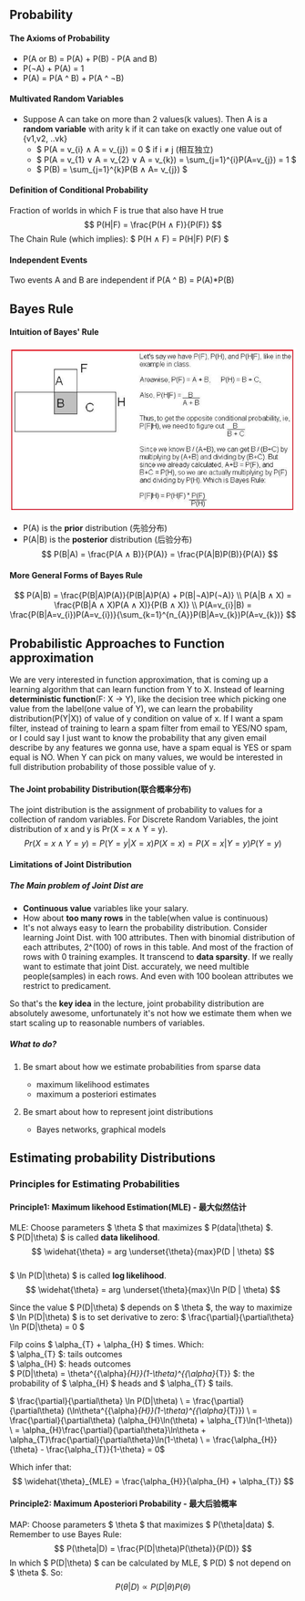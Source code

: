 ## Probability
#### The Axioms of Probability
* P(A or B) = P(A) + P(B) - P(A and B)
* P(¬A) + P(A) = 1
* P(A) = P(A ^ B) + P(A ^ ¬B)

#### Multivated Random Variables
* Suppose A can take on more than 2 values(k values). Then A is a **random variable** with arity k if it can take on exactly one value out of {v1,v2, ..vk}
    * $ P(A = v_{i} ∧ A = v_{j}) = 0 $ if i ≠ j (相互独立)
    * $ P(A = v_{1} ∨ A = v_{2} ∨ A = v_{k}) = \sum_{j=1}^{i}P(A=v_{j}) = 1 $
    * $ P(B) = \sum_{j=1}^{k}P(B ∧ A= v_{j}) $ 


#### Definition of Conditional Probability
Fraction of worlds in which F is true that also have H true
$$ P(H|F) = \frac{P(H ∧ F)}{P(F)} $$
The Chain Rule (which implies): $ P(H ∧ F) = P(H|F) P(F) $

#### Independent Events
Two events A and B are independent if P(A ^ B) = P(A)*P(B)

## Bayes Rule
#### Intuition of Bayes' Rule
![](https://github.com/shirleyChou/Data-Science/blob/master/MachineLearning/Courses/CS601/picts/intuition.JPG?raw=true)

* P(A) is the **prior** distribution (先验分布)
* P(A|B) is the **posterior** distribution (后验分布)
$$ P(B|A) = \frac{P(A ∧ B)}{P(A)} = \frac{P(A|B)P(B)}{P(A)} $$


#### More General Forms of Bayes Rule
$$ 
P(A|B) = \frac{P(B|A)P(A)}{P(B|A)P(A) + P(B|¬A)P(¬A)}  \\
P(A|B ∧ X) = \frac{P(B|A ∧ X)P(A ∧ X)}{P(B ∧ X)}  \\
P(A=v_{i}|B) = \frac{P(B|A=v_{i})P(A=v_{i})}{\sum_{k=1}^{n_{A}}P(B|A=v_{k})P(A=v_{k})}
$$

## Probabilistic Approaches to Function approximation
We are very interested in function approximation, that is coming up a learning algorithm  that can learn function from Y to X. Instead of learning **deterministic function**(F: X -> Y), like the decision tree which picking one value from the label(one value of Y), we can learn the probability distribution(P(Y|X)) of value of y condition on value of x. If I want a spam filter, instead of training to learn a spam filter from email to YES/NO spam, or I could say I just want to know the probability that any given email describe by any features we gonna use, have a spam equal is YES or spam equal is NO. When Y can pick on many values, we would be interested in full distribution probability of those possible value of y.


#### The Joint probability Distribution(联合概率分布)
The joint distribution is the assignment of probability to values for a collection of random variables. For Discrete Random Variables, the joint distribution of x and y is Pr(X = x ∧ Y = y).
$$ Pr(X = x ∧ Y = y) = P(Y = y|X = x)P(X = x) = P(X = x|Y = y)P(Y = y) $$

#### Limitations of Joint Distribution
##### The Main problem of Joint Dist are
* **Continuous value** variables like your salary.
* How about **too many rows** in the table(when value is continuous)
* It's not always easy to learn the probability distribution. Consider learning Joint Dist. with 100 attributes. Then with binomial distribution of each attributes, 2^(100) of rows in this table. And most of the fraction of rows with 0 training examples. It transcend to **data sparsity**. If we really want to estimate that joint Dist. accurately, we need multible people(samples) in each rows. And even with 100 boolean attributes we restrict to predicament.

So that's the **key idea** in the lecture, joint probability distribution are absolutely awesome, unfortunately it's not how we estimate them when we start scaling up to reasonable numbers of variables.

##### What to do?
1. Be smart about how we estimate probabilities from sparse data
    * maximum likelihood estimates
    * maximum a posteriori estimates

2. Be smart about how to represent joint distributions
    * Bayes networks, graphical models


## Estimating probability Distributions
### Principles for Estimating Probabilities
#### Principle1: Maximum likehood Estimation(MLE) - 最大似然估计
MLE: Choose parameters $ \theta $ that maximizes $ P(data|\theta) $.  
$ P(D|\theta) $ is called **data likelihood**. 
$$ \widehat{\theta} = arg \underset{\theta}{max}P(D | \theta) $$  
$ \ln P(D|\theta) $ is called **log likelihood**.
$$ \widehat{\theta} = arg \underset{\theta}{max}\ln P(D | \theta) $$

Since the value $ P(D|\theta) $  depends on $ \theta $, the way to maximize $ \ln P(D|\theta) $ is to set derivative to zero: $ \frac{\partial}{\partial\theta} \ln P(D|\theta) = 0 $  

Filp coins $ \alpha_{T} + \alpha_{H} $ times. Which:  
$ \alpha_{T} $: tails outcomes   
$ \alpha_{H} $: heads outcomes    
$ P(D|\theta) = \theta^{{\alpha}_{H}}(1-\theta)^{{\alpha}_{T}} $: the probability of $ \alpha_{H} $ heads and $ \alpha_{T} $ tails. 


$  \frac{\partial}{\partial\theta} \ln P(D|\theta) \\
= \frac{\partial}{\partial\theta} (\ln\theta^{{\alpha}_{H}}(1-\theta)^{{\alpha}_{T}}) \\
= \frac{\partial}{\partial\theta} (\alpha_{H}\ln(\theta) + \alpha_{T}\ln(1-\theta)) \\
=  \alpha_{H}\frac{\partial}{\partial\theta}\ln\theta + \alpha_{T}\frac{\partial}{\partial\theta}\ln(1-\theta) \\
= \frac{\alpha_{H}}{\theta} - \frac{\alpha_{T}}{1-\theta} = 0$

Which infer that:
$$ \widehat{\theta}_{MLE} = \frac{\alpha_{H}}{\alpha_{H} + \alpha_{T}}  $$

#### Principle2: Maximum Aposteriori Probability - 最大后验概率
MAP: Choose parameters $ \theta $ that maximizes $ P(\theta|data) $.  
Remember to use Bayes Rule:
$$ P(\theta|D) = \frac{P(D|\theta)P(\theta)}{P(D)} $$
In which $ P(D|\theta) $ can be calculated by MLE, $ P(D) $ not depend on $ \theta $. So:
$$ P(\theta|D) ∝ P(D|\theta)P(\theta) $$


